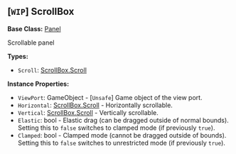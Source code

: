 ## \[`WIP`\] ScrollBox

**Base Class:** [Panel](Panel.md)

Scrollable panel


**Types:**
- `Scroll`: [ScrollBox.Scroll](ScrollBox.Scroll.md)

**Instance Properties:**
- `ViewPort`: GameObject - \[`Unsafe`\] Game object of the view port.
- `Horizontal`: [ScrollBox.Scroll](ScrollBox.Scroll.md) - Horizontally scrollable.
- `Vertical`: [ScrollBox.Scroll](ScrollBox.Scroll.md) - Vertically scrollable.
- `Elastic`: bool - Elastic drag (can be dragged outside of normal bounds). Setting this to `false` switches to clamped mode (if previously `true`).
- `Clamped`: bool - Clamped mode (cannot be dragged outside of bounds). Setting this to `false` switches to unrestricted mode (if previously `true`).
